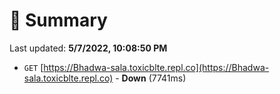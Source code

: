 # 📖 Summary
Last updated: **5/7/2022, 10:08:50 PM**

- `GET` [https://Bhadwa-sala.toxicblte.repl.co](https://Bhadwa-sala.toxicblte.repl.co) - **Down** (7741ms)
